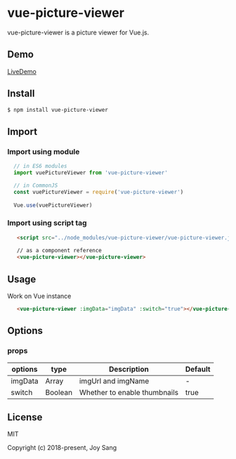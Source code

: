 # vue-picture-viewer

vue-picture-viewer is a picture viewer for Vue.js.


## Demo

[LiveDemo](http://p8ny46w8x.bkt.clouddn.com/index.html?2018-05-13)

## Install

```bash
$ npm install vue-picture-viewer
```

## Import

### Import using module

```js
  // in ES6 modules
  import vuePictureViewer from 'vue-picture-viewer'

  // in CommonJS
  const vuePictureViewer = require('vue-picture-viewer')
  
  Vue.use(vuePictureViewer)
```

### Import using script tag

```html
   <script src="../node_modules/vue-picture-viewer/vue-picture-viewer.js"></script>
   
   // as a component reference
   <vue-picture-viewer></vue-picture-viewer>
```


## Usage

Work on Vue instance
```html
   <vue-picture-viewer :imgData="imgData" :switch="true"></vue-picture-viewer>
```
## Options

### props
  | options | type | Description | Default |
  | -----| -----| -----| -----|
  | imgData| Array | imgUrl and imgName| - |
  | switch | Boolean | Whether to enable thumbnails | true |


## License

MIT

Copyright (c) 2018-present, Joy Sang

